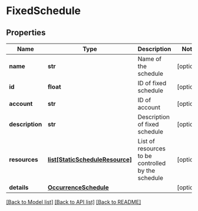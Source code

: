 # FixedSchedule

## Properties
Name | Type | Description | Notes
------------ | ------------- | ------------- | -------------
**name** | **str** | Name of the schedule | [optional] 
**id** | **float** | ID of fixed schedule | [optional] 
**account** | **str** | ID of account | [optional] 
**description** | **str** | Description of fixed schedule | [optional] 
**resources** | [**list[StaticScheduleResource]**](StaticScheduleResource.md) | List of resources to be controlled by the schedule | [optional] 
**details** | [**OccurrenceSchedule**](OccurrenceSchedule.md) |  | [optional] 

[[Back to Model list]](../README.md#documentation-for-models) [[Back to API list]](../README.md#documentation-for-api-endpoints) [[Back to README]](../README.md)


